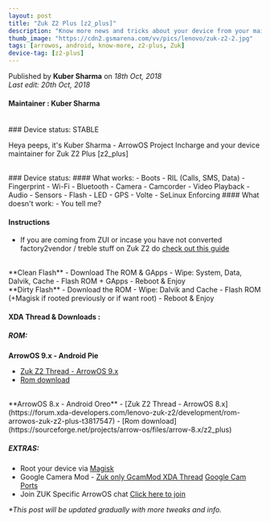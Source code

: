 ```yaml
---
layout: post
title: "Zuk Z2 Plus [z2_plus]"
description: "Know more news and tricks about your device from your maintainer."
thumb_image: "https://cdn2.gsmarena.com/vv/pics/lenovo/zuk-z2-2.jpg"
tags: [arrowos, android, know-more, z2-plus, Zuk]
device-tag: [z2-plus]
---
```

Published by **Kuber Sharma** on _18th Oct, 2018_ <br> 
_Last edit: 20th Oct, 2018_
#### Maintainer : Kuber Sharma
<br>
### Device status: STABLE

Heya peeps, it's Kuber Sharma - ArrowOS Project Incharge and your device maintainer for Zuk Z2 Plus [z2_plus]

<br>
### Device status:
#### What works:
  - Boots
  - RIL (Calls, SMS, Data)
  - Fingerprint
  - Wi-Fi
  - Bluetooth
  - Camera
  - Camcorder
  - Video Playback
  - Audio
  - Sensors
  - Flash
  - LED
  - GPS
  - Volte
  - SeLinux Enforcing
#### What doesn't work:
  - You tell me?

#### Instructions
  - If you are coming from ZUI or incase you have not converted factory2vendor / treble stuff on Zuk Z2 do [check out this guide](https://forum.xda-developers.com/lenovo-zuk-z2/how-to/z2plus-treble-roms-flashing-reverting-t3778287)
<br>
**Clean Flash**
  - Download The ROM & GApps
  - Wipe: System, Data, Dalvik, Cache
  - Flash ROM + GApps
  - Reboot & Enjoy
<br>
**Dirty Flash**
  - Download the ROM
  - Wipe: Dalvik and Cache
  - Flash ROM (+Magisk if rooted previously or if want root)
  - Reboot & Enjoy
  
#### XDA Thread & Downloads :
##### ROM:
**ArrowOS 9.x - Android Pie**
   - [Zuk Z2 Thread - ArrowOS 9.x](https://forum.xda-developers.com/lenovo-zuk-z2/development/official-arrowos-9-x-zuk-z2-plus-t3840346)
   - [Rom download](https://sourceforge.net/projects/arrow-os/files/arrow-9.x/z2_plus)
<br>
**ArrowOS 8.x - Android Oreo**
   - [Zuk Z2 Thread - ArrowOS 8.x](https://forum.xda-developers.com/lenovo-zuk-z2/development/rom-arrowos-zuk-z2-plus-t3817547)
   - [Rom download](https://sourceforge.net/projects/arrow-os/files/arrow-8.x/z2_plus)

##### EXTRAS:
   - Root your device via [Magisk](https://forum.xda-developers.com/apps/magisk/official-magisk-v7-universal-systemless-t3473445)
   - Google Camera Mod - [Zuk only GcamMod XDA Thread](https://forum.xda-developers.com/lenovo-zuk-z2/how-to/support-google-camera-mod-discussionsb-t3713528) [Google Cam Ports](http://www.celsoazevedo.com/files/android/google-camera)
   - Join ZUK Specific ArrowOS chat [Click here to join](https://t.me/joinchat/Iuhd60v-vwihggQBWwXy0w)

 _*This post will be updated gradually with more tweaks and info._
